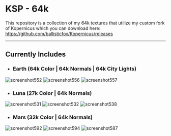# KSP - 64k
This repository is a collection of my 64k textures that utilize my custom fork of Kopernicus which you can download here: https://github.com/ballisticfox/Kopernicus/releases





---
## Currently Includes
- ### Earth (64k Color | 64k Normals | 64k City Lights)
![screenshot552](https://github.com/ballisticfox/KSP-64k/assets/77298148/47047e9e-141f-45e0-9114-05a595412c18)
![screenshot556](https://github.com/ballisticfox/KSP-64k/assets/77298148/971b971b-598f-44ab-ac75-7bdc912de213)
![screenshot557](https://github.com/ballisticfox/KSP-64k/assets/77298148/bee42dc9-dea5-4e42-b02d-6b5ec9393403)

- ### Luna (27k Color | 64k Normals)
![screenshot531](https://github.com/ballisticfox/KSP-64k/assets/77298148/0dac0633-d05e-41c9-83d8-b2ee0516a6f1)
![screenshot532](https://github.com/ballisticfox/KSP-64k/assets/77298148/011b0ac0-d742-4e0a-960f-f82739489f60)
![screenshot538](https://github.com/ballisticfox/KSP-64k/assets/77298148/e47e9ed4-18b5-44b4-9e52-07ab732ffcc2)

- ### Mars (32k Color | 64k Normals)
![screenshot592](https://github.com/ballisticfox/KSP-64k/assets/77298148/dac0cc03-99c5-400a-947c-c7062ef7017e)
![screenshot594](https://github.com/ballisticfox/KSP-64k/assets/77298148/17a100f0-828d-4225-99d1-37e29e46dd4f)
![screenshot587](https://github.com/ballisticfox/KSP-64k/assets/77298148/60ee1329-67bc-4bce-ba18-da100c638758)
